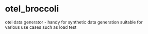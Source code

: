 # otel_broccoli
otel data generator - handy for synthetic data generation suitable for various use cases such as load test
